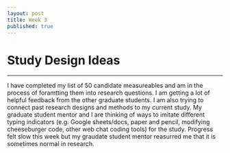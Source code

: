 ```yaml
---
layout: post
title: Week 3
published: true
---
```


# Study Design Ideas
***

I have completed my list of 50 candidate measureables and am in the process of foramtting them into research questions. I am getting a lot of helpful feedback from the other graduate students. I am also trying to connect past research designs and methods to my current study. My graduate student mentor and I are thinking of ways to imitate different typing indicators (e.g. Google sheets/docs, paper and pencil, modifying cheeseburger code, other web chat coding tools) for the study. Progress felt slow this week but my graudate student mentor reasurred me that it is sometimes normal in research. 


